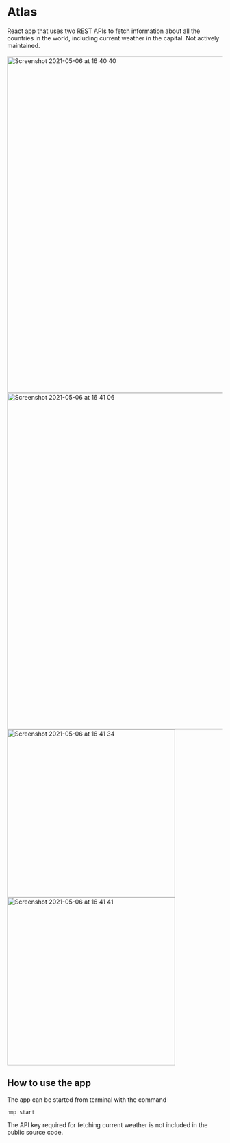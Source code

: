 # Atlas

React app that uses two REST APIs to fetch information about all the countries in the world, including current weather in the capital. Not actively maintained.
<br><br>
<img width="785" alt="Screenshot 2021-05-06 at 16 40 40" src="https://user-images.githubusercontent.com/40118812/117308234-048cfa80-ae8a-11eb-9aa3-9816b3b71a1c.png">
<img width="785" alt="Screenshot 2021-05-06 at 16 41 06" src="https://user-images.githubusercontent.com/40118812/117308258-0a82db80-ae8a-11eb-9c92-d830e59582dd.png">
<img width="392" alt="Screenshot 2021-05-06 at 16 41 34" src="https://user-images.githubusercontent.com/40118812/117308264-0c4c9f00-ae8a-11eb-8ac3-82cff454030a.png">
<img width="392" alt="Screenshot 2021-05-06 at 16 41 41" src="https://user-images.githubusercontent.com/40118812/117308267-0d7dcc00-ae8a-11eb-8d15-206b0712e144.png">

## How to use the app
The app can be started from terminal with the command
```
nmp start
```
The API key required for fetching current weather is not included in the public source code.
